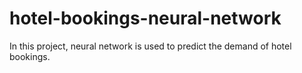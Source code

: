 # hotel-bookings-neural-network
In this project, neural network is used to predict the demand of hotel bookings.
